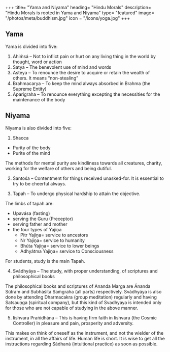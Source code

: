 +++
title= "Yama and Niyama"
heading= "Hindu Morals"
description= "Hindu Morals is rooted in Yama and Niyama"
type= "featured"
image= "/photos/meta/buddhism.jpg"
icon = "/icons/yoga.jpg"
+++


## Yama

Yama is divided into five:

1. Ahiḿsá – Not to inflict pain or hurt on any living thing in the world by thought, word or action
2. Satya – The benevolent use of mind and words
3. Asteya – To renounce the desire to acquire or retain the wealth of others. It means “non-stealing”
4. Brahmacarya – To keep the mind always absorbed in Brahma (the Supreme Entity)
5. Aparigraha – To renounce everything excepting the necessities for the maintenance of the body


## Niyama

Niyama is also divided into five:

1. Shaoca
  - Purity of the body
  - Purite of the mind

The methods for mental purity are kindliness towards all creatures, charity, working for the welfare of others and being dutiful.

2. Santośa – Contentment for things received unasked-for. It is essential to try to be cheerful always.

3. Tapah – To undergo physical hardship to attain the objective. 

The limbs of tapah are:
- Upavása (fasting)
- serving the Guru (Preceptor)
- serving father and mother
- the four types of Yajiṋa
  - Pitr Yajiṋa= service to ancestors
  - Nr Yajiṋa= service to humanity
  - Bhúta Yajiṋa= service to lower beings
  - Adhyátma Yajiṋa= service to  Consciousness

For students, study is the main Tapah.

4. Svádhyáya – The study, with proper understanding, of scriptures and philosophical books

The philosophical books and scriptures of Ananda Marga are Ánanda Sútram and Subháśita Saḿgraha (all parts) respectively. Svádhyáya is also done by attending Dharmacakra (group meditation) regularly and having Satsauṋga (spiritual company), but this kind of Svadhyaya is intended only for those who are not capable of studying in the above manner.

5. Iishvara Prańidhána – This is having firm faith in Iishvara (the Cosmic Controller) in pleasure and pain, prosperity and adversity. 

This makes on think of oneself as the instrument, and not the wielder of the instrument, in all the affairs of life.
Human life is short. It is wise to get all the instructions regarding Sádhaná (intuitional practice) as soon as possible.
